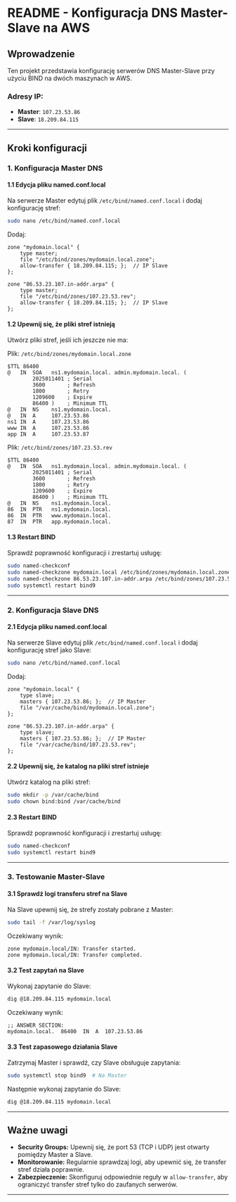 # README - Konfiguracja DNS Master-Slave na AWS

## Wprowadzenie
Ten projekt przedstawia konfigurację serwerów DNS Master-Slave przy użyciu BIND na dwóch maszynach w AWS.

### Adresy IP:
- **Master**: `107.23.53.86`
- **Slave**: `18.209.84.115`

---

## Kroki konfiguracji

### 1. Konfiguracja Master DNS

#### **1.1 Edycja pliku named.conf.local**
Na serwerze Master edytuj plik `/etc/bind/named.conf.local` i dodaj konfigurację stref:

```bash
sudo nano /etc/bind/named.conf.local
```

Dodaj:
```text
zone "mydomain.local" {
    type master;
    file "/etc/bind/zones/mydomain.local.zone";
    allow-transfer { 18.209.84.115; };  // IP Slave
};

zone "86.53.23.107.in-addr.arpa" {
    type master;
    file "/etc/bind/zones/107.23.53.rev";
    allow-transfer { 18.209.84.115; };  // IP Slave
};
```

#### **1.2 Upewnij się, że pliki stref istnieją**
Utwórz pliki stref, jeśli ich jeszcze nie ma:

Plik: `/etc/bind/zones/mydomain.local.zone`
```text
$TTL 86400
@   IN  SOA   ns1.mydomain.local. admin.mydomain.local. (
        2025011401 ; Serial
        3600       ; Refresh
        1800       ; Retry
        1209600    ; Expire
        86400 )    ; Minimum TTL
@   IN  NS    ns1.mydomain.local.
@   IN  A     107.23.53.86
ns1 IN  A     107.23.53.86
www IN  A     107.23.53.86
app IN  A     107.23.53.87
```

Plik: `/etc/bind/zones/107.23.53.rev`
```text
$TTL 86400
@   IN  SOA   ns1.mydomain.local. admin.mydomain.local. (
        2025011401 ; Serial
        3600       ; Refresh
        1800       ; Retry
        1209600    ; Expire
        86400 )    ; Minimum TTL
@   IN  NS    ns1.mydomain.local.
86  IN  PTR   ns1.mydomain.local.
86  IN  PTR   www.mydomain.local.
87  IN  PTR   app.mydomain.local.
```

#### **1.3 Restart BIND**
Sprawdź poprawność konfiguracji i zrestartuj usługę:
```bash
sudo named-checkconf
sudo named-checkzone mydomain.local /etc/bind/zones/mydomain.local.zone
sudo named-checkzone 86.53.23.107.in-addr.arpa /etc/bind/zones/107.23.53.rev
sudo systemctl restart bind9
```

---

### 2. Konfiguracja Slave DNS

#### **2.1 Edycja pliku named.conf.local**
Na serwerze Slave edytuj plik `/etc/bind/named.conf.local` i dodaj konfigurację stref jako Slave:

```bash
sudo nano /etc/bind/named.conf.local
```

Dodaj:
```text
zone "mydomain.local" {
    type slave;
    masters { 107.23.53.86; };  // IP Master
    file "/var/cache/bind/mydomain.local.zone";
};

zone "86.53.23.107.in-addr.arpa" {
    type slave;
    masters { 107.23.53.86; };  // IP Master
    file "/var/cache/bind/107.23.53.rev";
};
```

#### **2.2 Upewnij się, że katalog na pliki stref istnieje**
Utwórz katalog na pliki stref:
```bash
sudo mkdir -p /var/cache/bind
sudo chown bind:bind /var/cache/bind
```

#### **2.3 Restart BIND**
Sprawdź poprawność konfiguracji i zrestartuj usługę:
```bash
sudo named-checkconf
sudo systemctl restart bind9
```

---

### 3. Testowanie Master-Slave

#### **3.1 Sprawdź logi transferu stref na Slave**
Na Slave upewnij się, że strefy zostały pobrane z Master:
```bash
sudo tail -f /var/log/syslog
```
Oczekiwany wynik:
```text
zone mydomain.local/IN: Transfer started.
zone mydomain.local/IN: Transfer completed.
```

#### **3.2 Test zapytań na Slave**
Wykonaj zapytanie do Slave:
```bash
dig @18.209.84.115 mydomain.local
```
Oczekiwany wynik:
```text
;; ANSWER SECTION:
mydomain.local.  86400  IN  A  107.23.53.86
```

#### **3.3 Test zapasowego działania Slave**
Zatrzymaj Master i sprawdź, czy Slave obsługuje zapytania:
```bash
sudo systemctl stop bind9  # Na Master
```
Następnie wykonaj zapytanie do Slave:
```bash
dig @18.209.84.115 mydomain.local
```

---

## Ważne uwagi
- **Security Groups:** Upewnij się, że port 53 (TCP i UDP) jest otwarty pomiędzy Master a Slave.
- **Monitorowanie:** Regularnie sprawdzaj logi, aby upewnić się, że transfer stref działa poprawnie.
- **Zabezpieczenie:** Skonfiguruj odpowiednie reguły w `allow-transfer`, aby ograniczyć transfer stref tylko do zaufanych serwerów.

---